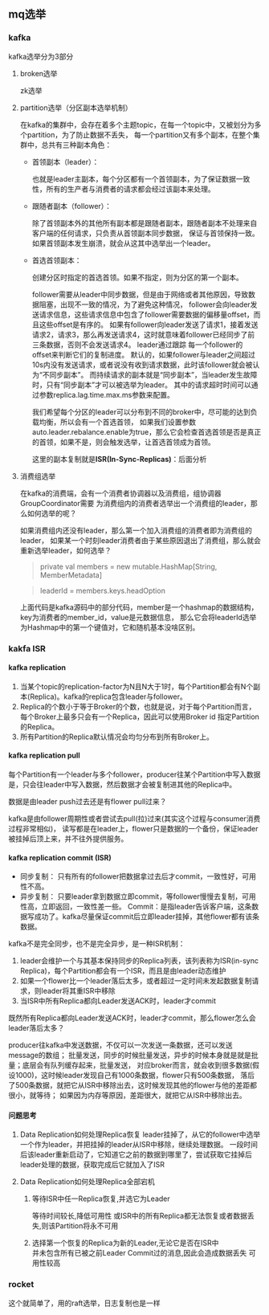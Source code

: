 ## mq选举
### kafka
kafka选举分为3部分
1. broken选举

    zk选举
    
2. partition选举（分区副本选举机制）
    
    在kafka的集群中，会存在着多个主题topic，在每一个topic中，又被划分为多个partition，为了防止数据不丢失，
    每一个partition又有多个副本，在整个集群中，总共有三种副本角色：
    
    - 首领副本（leader）：
    
        也就是leader主副本，每个分区都有一个首领副本，为了保证数据一致性，所有的生产者与消费者的请求都会经过该副本来处理。
        
    - 跟随者副本（follower）：
    
        除了首领副本外的其他所有副本都是跟随者副本，跟随者副本不处理来自客户端的任何请求，只负责从首领副本同步数据，
        保证与首领保持一致。如果首领副本发生崩溃，就会从这其中选举出一个leader。
    
    - 首选首领副本：
    
        创建分区时指定的首选首领。如果不指定，则为分区的第一个副本。
    
        follower需要从leader中同步数据，但是由于网络或者其他原因，导致数据阻塞，出现不一致的情况，为了避免这种情况，
        follower会向leader发送请求信息，这些请求信息中包含了follower需要数据的偏移量offset，而且这些offset是有序的。
        如果有follower向leader发送了请求1，接着发送请求2，请求3，那么再发送请求4，这时就意味着follower已经同步了前三条数据，否则不会发送请求4。
        leader通过跟踪 每一个follower的offset来判断它们的复制进度。
        默认的，如果follower与leader之间超过10s内没有发送请求，或者说没有收到请求数据，此时该follower就会被认为“不同步副本”。
        而持续请求的副本就是“同步副本”，当leader发生故障时，只有“同步副本”才可以被选举为leader。
        其中的请求超时时间可以通过参数replica.lag.time.max.ms参数来配置。
    
        我们希望每个分区的leader可以分布到不同的broker中，尽可能的达到负载均衡，所以会有一个首选首领，
        如果我们设置参数auto.leader.rebalance.enable为true，那么它会检查首选首领是否是真正的首领，如果不是，则会触发选举，让首选首领成为首领。
    
        这里的副本复制就是**ISR(In-Sync-Replicas)**：后面分析
       
3. 消费组选举

    在kafka的消费端，会有一个消费者协调器以及消费组，组协调器GroupCoordinator需要
    为消费组内的消费者选举出一个消费组的leader，那么如何选举的呢？

    如果消费组内还没有leader，那么第一个加入消费组的消费者即为消费组的leader，
    如果某一个时刻leader消费者由于某些原因退出了消费组，那么就会重新选举leader，如何选举？

    >private val members = new mutable.HashMap[String, MemberMetadata]
    
    > leaderId = members.keys.headOption

    上面代码是kafka源码中的部分代码，member是一个hashmap的数据结构，key为消费者的member_id，value是元数据信息，
    那么它会将leaderId选举为Hashmap中的第一个键值对，它和随机基本没啥区别。
    
    
### kakfa ISR
#### kafka replication
1. 当某个topic的replication-factor为N且N大于1时，每个Partition都会有N个副本(Replica)。kafka的replica包含leader与follower。
2. Replica的个数小于等于Broker的个数，也就是说，对于每个Partition而言，每个Broker上最多只会有一个Replica，因此可以使用Broker id 指定Partition的Replica。
3. 所有Partition的Replica默认情况会均匀分布到所有Broker上。

#### kafka replication pull
每个Partition有一个leader与多个follower，producer往某个Partition中写入数据是，只会往leader中写入数据，然后数据才会被复制进其他的Replica中。
 
数据是由leader push过去还是有flower pull过来？ 

kafka是由follower周期性或者尝试去pull(拉)过来(其实这个过程与consumer消费过程非常相似)，
读写都是在leader上，flower只是数据的一个备份，保证leader被挂掉后顶上来，并不往外提供服务。

#### kafka replication commit (ISR)
- 同步复制： 只有所有的follower把数据拿过去后才commit，一致性好，可用性不高。 
- 异步复制： 只要leader拿到数据立即commit，等follower慢慢去复制，可用性高，立即返回，一致性差一些。 
Commit：是指leader告诉客户端，这条数据写成功了。kafka尽量保证commit后立即leader挂掉，其他flower都有该条数据。

kafka不是完全同步，也不是完全异步，是一种ISR机制： 

1. leader会维护一个与其基本保持同步的Replica列表，该列表称为ISR(in-sync Replica)，每个Partition都会有一个ISR，而且是由leader动态维护 
2. 如果一个flower比一个leader落后太多，或者超过一定时间未发起数据复制请求，则leader将其重ISR中移除 
3. 当ISR中所有Replica都向Leader发送ACK时，leader才commit

既然所有Replica都向Leader发送ACK时，leader才commit，那么flower怎么会leader落后太多？ 

producer往kafka中发送数据，不仅可以一次发送一条数据，还可以发送message的数组；
批量发送，同步的时候批量发送，异步的时候本身就是就是批量；底层会有队列缓存起来，批量发送，
对应broker而言，就会收到很多数据(假设1000)，这时候leader发现自己有1000条数据，flower只有500条数据，
落后了500条数据，就把它从ISR中移除出去，这时候发现其他的flower与他的差距都很小，就等待；
如果因为内存等原因，差距很大，就把它从ISR中移除出去。

#### 问题思考
1. Data Replication如何处理Replica恢复
    leader挂掉了，从它的follower中选举一个作为leader，并把挂掉的leader从ISR中移除，继续处理数据。
    一段时间后该leader重新启动了，它知道它之前的数据到哪里了，尝试获取它挂掉后leader处理的数据，获取完成后它就加入了ISR

2. Data Replication如何处理Replica全部宕机
    1. 等待ISR中任一Replica恢复,并选它为Leader
       
       等待时间较长,降低可用性
       或ISR中的所有Replica都无法恢复或者数据丢失,则该Partition将永不可用
       
    2. 选择第一个恢复的Replica为新的Leader,无论它是否在ISR中   
        并未包含所有已被之前Leader Commit过的消息,因此会造成数据丢失
        可用性较高
### rocket
这个就简单了，用的raft选举，日志复制也是一样